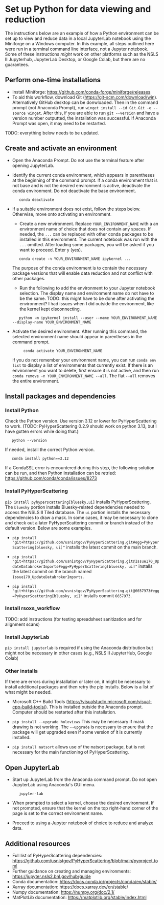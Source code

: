 # Set up Python for data viewing and reduction

The instructions below are an example of how a Python environment can be set up to view and reduce data in a local JupyterLab notebook using the Miniforge on a Windows computer.  In this example, all steps outlined here were run in a terminal command line interface, not a Jupyter notebook.  Some of these instructions *might* work on other platforms such as the NSLS II Jupyterhub, JupyterLab Desktop, or Google Colab, but there are no guarantees.

## Perform one-time installations
- Install Miniforge: https://github.com/conda-forge/miniforge/releases
- To aid this workflow, download Git (https://git-scm.com/download/win).  Alternatively GitHub desktop can be donwloaded.  Then in the command prompt (not Anaconda Prompt), run `winget install --id Git.Git -e --source winget`.  After this, if you are able to run ``git --version`` and have a version number outputted, the installation was successful.  If Anaconda Prompt was open, it may need to be restarted.

TODO: everything below needs to be updated.
## Create and activate an environment

- Open the Anaconda Prompt.  Do not use the terminal feature after opening JupyterLab.
  
- Identify the current conda environment, which appears in parentheses at the beginning of the command prompt. If a conda environment that is not base and is not the desired environment is active, deactivate the conda environment. Do not deactivate the base environment.

  ```
     conda deactivate
  ```

- If a suitable environment does not exist, follow the steps below.  Otherwise, move onto activating an environment.
    - Create a new environment.  Replace `YOUR_ENVIRONMENT_NAME` with a an environment name of choice that does not contain any spaces.  If needed, the `...` can be replaced with other conda packages to be installed in this environment.  The current notebook was run with the `...` omitted.  After loading some packages, you will be asked if you want to proceed.  Enter y (yes).
  
    ```  
       conda create -n YOUR_ENVIRONMENT_NAME ipykernel ...
    ```
    The purpose of the conda environment is to contain the necessary package versions that will enable data reduction and not conflict with other packages.
    - Run the following to add the environment to your Jupyter notebook selection.  The display name and environment name do not have to be the same. TODO: this might have to be done after activating the environment?  I had issues when I did outside the environment, like the kernel kept disconnecting.
  
    ```  
       python -m ipykernel install --user --name YOUR_ENVIRONMENT_NAME --display-name YOUR_ENVIRONMENT_NAME
    ```


- Activate the desired environment.  After running this command, the selected environment name should appear in parentheses in the command prompt.
  
  ```
       conda activate YOUR_ENVIRONMENT_NAME
  ```
  If you do not remember your environment name, you can run `conda env list` to display a list of environments that currently exist.  If there is an environment you want to delete, first ensure it is not active, and then run `conda remove -n YOUR_ENVIRONMENT_NAME --all`.  The flat `--all` removes the entire environment.


## Install packages and dependencies

### Install Python

Check the Python version.  Use version 3.12 or lower for PyHyperScattering to work. (TODO: PyHyperScattering 0.2.9 should work on python 3.13, but I have gotten errors while doing that.)

```  
   python --version
```
  
If needed, install the correct Python version.

```  
   conda install python==3.12
```
  
If a CondaSSL error is encountered during this step, the following solution can be run, and then Python installation can be retried: https://github.com/conda/conda/issues/8273

### Install PyHyperScattering

`pip install pyhyperscattering[bluesky,ui]` installs PyHyperScattering.  The `bluesky` portion installs Bluesky-related dependencies needed to access the NSLS II Tiled database. The `ui` portion installs the necessary dependencies to draw a mask.  In some cases, it may be necessary to clone and check out a later PyHyperScattering commit or branch instead of the default version. Below are some examples.

- `pip install "git+https://github.com/usnistgov/PyHyperScattering.git#egg=PyHyperScattering[bluesky, ui]"` installs the latest commit on the main branch.

- `pip install "git+https://github.com/usnistgov/PyHyperScattering.git@Issue170_UpdateDatabrokerImports#egg=PyHyperScattering[bluesky, ui]"` installs the latest commit on the branch named `Issue170_UpdateDatabrokerImports`.

- `pip install "git+https://github.com/usnistgov/PyHyperScattering.git@6657973#egg=PyHyperScattering[bluesky, ui]"` installs commit `6657973`.

### Install rsoxs_workflow

TODO: add instructions
(for testing spreadsheet sanitization and for alignment scans)

### Install JupyterLab

`pip install jupyterlab` is required if using the Anaconda distribution but might not be necessary in other cases (e.g., NSLS II JupyterHub, Google Colab)

### Other installs

If there are errors during installation or later on, it might be necessary to install additional packages and then retry the pip installs.  Below is a list of what might be needed.

- Microsoft C++ Build Tools (https://visualstudio.microsoft.com/visual-cpp-build-tools/).  This is installed outside the Anaconda prompt.  Computer should be restarted after this installation.

- `pip install --upgrade holoviews`  This may be necessary if mask drawing is not working.  The `--upgrade` is necessary to ensure that the package will get upgraded even if some version of it is currently installed.

- `pip install natsort` allows use of the natsort package, but is not necessary for the main functioning of PyHyperScattering.


## Open JupyterLab

- Start up JupyterLab from the Anaconda command prompt.  Do not open JupyterLab using Anaconda's GUI menu.
  
  ```
     jupyter-lab
  ```
  
- When prompted to select a kernel, choose the desired environment.  If not prompted, ensure that the kernel on the top right-hand corner of the page is set to the correct environment name.

- Proceed to using a Jupyter notebook of choice to reduce and analyze data.


## Additional resources
- Full list of PyHyperScattering dependencies: https://github.com/usnistgov/PyHyperScattering/blob/main/pyproject.toml
- Further guidance on creating and managing environments: https://jupyter.nsls2.bnl.gov/hub/guide
- Conda documentation: https://docs.conda.io/projects/conda/en/stable/
- Xarray documentation: https://docs.xarray.dev/en/stable/
- Numpy documentation: https://numpy.org/doc/2.1/
- MatPlotLib documentation: https://matplotlib.org/stable/index.html
